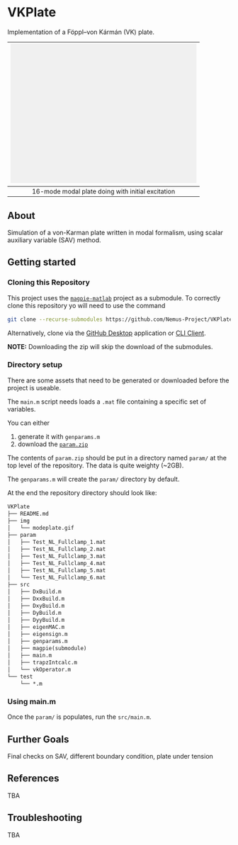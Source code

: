 # VKPlate

Implementation of a Föppl–von Kármán (VK) plate.

| ![16-mode modal plate doing with initial excitation](./img/modeplate.gif) |
| :-----------------------------------------------------------------------: |
|             16-mode modal plate doing with initial excitation             |

## About

Simulation of a von-Karman plate written in modal formalism, using scalar auxiliary variable (SAV) method.

## Getting started

### Cloning this Repository

This project uses the [`magpie-matlab`](https://github.com/Nemus-Project/magpie-matlab) project as a submodule. To correctly clone this repository yo will need to use the command

```sh
git clone --recurse-submodules https://github.com/Nemus-Project/VKPlate
```

Alternatively, clone via the [GitHub Desktop](https://github.com/apps/desktop) application or [CLI Client](https://cli.github.com).

**NOTE:** Downloading the zip will skip the download of the submodules. 

### Directory setup

There are some assets that need to be generated or downloaded before the project is useable.

The `main.m` script needs loads a `.mat` file containing a specific set of variables. 

You can either 

1. generate it with `genparams.m` 
2. download the [`param.zip`](https://github.com/Nemus-Project/VKPlate/releases/download/0.2.0/param.zip)

The contents of `param.zip` should be put in a directory named `param/` at the top level of the repository. The data is quite weighty (~2GB).

The `genparams.m` will create the `param/` directory by default.

At the end the repository directory should look like:

```tree
VKPlate
├── README.md
├── img
│   └── modeplate.gif
├── param
│   ├── Test_NL_Fullclamp_1.mat
│   ├── Test_NL_Fullclamp_2.mat
│   ├── Test_NL_Fullclamp_3.mat
│   ├── Test_NL_Fullclamp_4.mat
│   ├── Test_NL_Fullclamp_5.mat
│   └── Test_NL_Fullclamp_6.mat
├── src
│   ├── DxBuild.m
│   ├── DxxBuild.m
│   ├── DxyBuild.m
│   ├── DyBuild.m
│   ├── DyyBuild.m
│   ├── eigenMAC.m
│   ├── eigensign.m
│   ├── genparams.m
│   ├── magpie(submodule)
│   ├── main.m
│   ├── trapzIntcalc.m
│   └── vkOperator.m
└── test    
    └── *.m
```


### Using main.m

Once the `param/` is populates, run the `src/main.m`.

## Further Goals

Final checks on SAV, different boundary condition, plate under tension

## References

TBA

## Troubleshooting

TBA